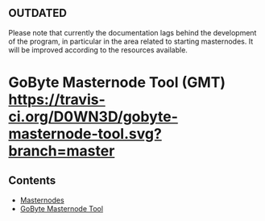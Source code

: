 ## OUTDATED
Please note that currently the documentation lags behind the development of the program, in particular in the area 
related to starting masternodes. It will be improved according to the resources available. 

# GoByte Masternode Tool (GMT) https://travis-ci.org/D0WN3D/gobyte-masternode-tool.svg?branch=master

## Contents

 * [Masternodes](#masternodes)
 * [GoByte Masternode Tool](#gobyte-masternode-tool)
